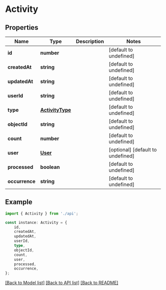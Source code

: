 # Activity


## Properties

Name | Type | Description | Notes
------------ | ------------- | ------------- | -------------
**id** | **number** |  | [default to undefined]
**createdAt** | **string** |  | [default to undefined]
**updatedAt** | **string** |  | [default to undefined]
**userId** | **string** |  | [default to undefined]
**type** | [**ActivityType**](ActivityType.md) |  | [default to undefined]
**objectId** | **string** |  | [default to undefined]
**count** | **number** |  | [default to undefined]
**user** | [**User**](User.md) |  | [optional] [default to undefined]
**processed** | **boolean** |  | [default to undefined]
**occurrence** | **string** |  | [default to undefined]

## Example

```typescript
import { Activity } from './api';

const instance: Activity = {
    id,
    createdAt,
    updatedAt,
    userId,
    type,
    objectId,
    count,
    user,
    processed,
    occurrence,
};
```

[[Back to Model list]](../README.md#documentation-for-models) [[Back to API list]](../README.md#documentation-for-api-endpoints) [[Back to README]](../README.md)
